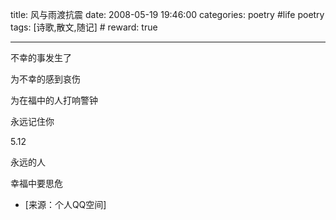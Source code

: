 title: 风与雨渡抗震 
date: 2008-05-19 19:46:00
categories: poetry #life poetry
tags: [诗歌,散文,随记]  # <!--more-->
reward: true

---

不幸的事发生了

为不幸的感到哀伤

<!--more-->



为在福中的人打响警钟


永远记住你

5.12





永远的人














幸福中要思危















- [来源：个人QQ空间]
